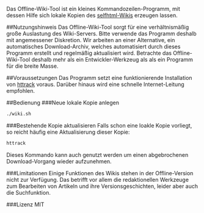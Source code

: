 Das Offline-Wiki-Tool ist ein kleines Kommandozeilen-Programm, mit dessen Hilfe sich lokale Kopien des [selfhtml-Wikis](http://wiki.selfhtml.org/wiki/Startseite) erzeugen lassen.

##Nutzungshinweis
Das Offline-Wiki-Tool sorgt für eine verhältnismäßig große Auslastung des Wiki-Servers. Bitte verwende das Programm deshalb mit angemessener Diskretion. Wir arbeiten an einer Alternative, ein automatisches Download-Archiv, welches automatisiert durch dieses Programm erstellt und regelmäßig aktualisiert wird. Betrachte das Offline-Wiki-Tool deshalb mehr als ein Entwickler-Werkzeug als als ein Programm für die breite Masse.

##Voraussetzungen
Das Programm setzt eine funktionierende Installation von [httrack](http://www.httrack.com/) voraus.
Darüber hinaus wird eine schnelle Internet-Leitung empfohlen.

##Bedienung
###Neue lokale Kopie anlegen

```bash
./wiki.sh
```

###Bestehende Kopie aktualisieren
Falls schon eine loakle Kopie vorliegt, so reicht häufig eine Aktualisierung dieser Kopie:

```bash
httrack
```

Dieses Kommando kann auch genutzt werden um einen abgebrochenen Download-Vorgang wieder aufzunehmen.

###Limitationen
Einige Funktionen des Wikis stehen in der Offline-Version nicht zur Verfügung. Das betrifft vor allem die redaktionellen Werkzeuge zum Bearbeiten von Artikeln und ihre Versionsgeschichten, leider aber auch die Suchfunktion.

###Lizenz
MIT
